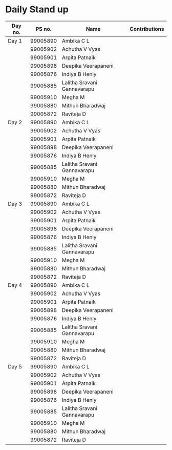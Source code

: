 # Daily Stand up
| Day no. | PS no. | Name | Contributions |
| --- | --- | --- | --- |
| Day 1 | 99005890 | Ambika C L | 
| | 99005902 | Achutha V Vyas |
| | 99005901 | Arpita Patnaik |
| | 99005898 | Deepika Veerapaneni |
| | 99005876 | Indiya B Henly |
| | 99005885 | Lalitha Sravani Gannavarapu |
| | 99005910 | Megha M |
| | 99005880 | Mithun Bharadwaj |
| | 99005872 | Raviteja D |
| Day 2 | 99005890 | Ambika C L | 
| | 99005902 | Achutha V Vyas |
| | 99005901 | Arpita Patnaik |
| | 99005898 | Deepika Veerapaneni |
| | 99005876 | Indiya B Henly |
| | 99005885 | Lalitha Sravani Gannavarapu |
| | 99005910 | Megha M |
| | 99005880 | Mithun Bharadwaj |
| | 99005872 | Raviteja D |
| Day 3 | 99005890 | Ambika C L | 
| | 99005902 | Achutha V Vyas |
| | 99005901 | Arpita Patnaik |
| | 99005898 | Deepika Veerapaneni |
| | 99005876 | Indiya B Henly |
| | 99005885 | Lalitha Sravani Gannavarapu |
| | 99005910 | Megha M |
| | 99005880 | Mithun Bharadwaj |
| | 99005872 | Raviteja D |
| Day 4 | 99005890 | Ambika C L | 
| | 99005902 | Achutha V Vyas |
| | 99005901 | Arpita Patnaik |
| | 99005898 | Deepika Veerapaneni |
| | 99005876 | Indiya B Henly |
| | 99005885 | Lalitha Sravani Gannavarapu |
| | 99005910 | Megha M |
| | 99005880 | Mithun Bharadwaj |
| | 99005872 | Raviteja D |
| Day 5 | 99005890 | Ambika C L | 
| | 99005902 | Achutha V Vyas |
| | 99005901 | Arpita Patnaik |
| | 99005898 | Deepika Veerapaneni |
| | 99005876 | Indiya B Henly |
| | 99005885 | Lalitha Sravani Gannavarapu |
| | 99005910 | Megha M |
| | 99005880 | Mithun Bharadwaj |
| | 99005872 | Raviteja D |

